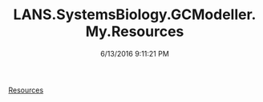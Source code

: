 ﻿---
title: LANS.SystemsBiology.GCModeller.My.Resources
date: 6/13/2016 9:11:21 PM
---

[Resources](T-LANS.SystemsBiology.GCModeller.My.Resources.Resources.html)
